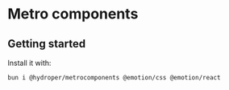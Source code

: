 # Metro components

## Getting started

Install it with:

```sh
bun i @hydroper/metrocomponents @emotion/css @emotion/react
```